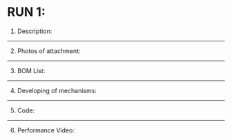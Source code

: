 # RUN 1:

1) Description:

----

2) Photos of attachment:
----

3) BOM List:
----

4) Developing of mechanisms:
----

5) Code:
----

6) Performance Video:
